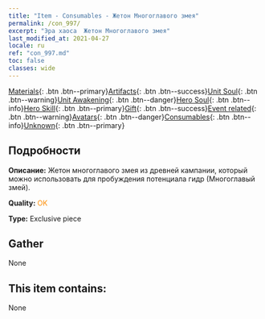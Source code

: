 ```yaml
---
title: "Item - Consumables - Жетон Многоглавого змея"
permalink: /con_997/
excerpt: "Эра хаоса  Жетон Многоглавого змея"
last_modified_at: 2021-04-27
locale: ru
ref: "con_997.md"
toc: false
classes: wide
---
```

 [Materials](/ItemsRU/){: .btn .btn--primary}[Artifacts](/ItemsRU/Artifacts/){: .btn .btn--success}[Unit Soul](/ItemsRU/UnitSoul/){: .btn .btn--warning}[Unit Awakening](/ItemsRU/UnitAwakening/){: .btn .btn--danger}[Hero Soul](/ItemsRU/HeroSoul/){: .btn .btn--info}[Hero Skill](/ItemsRU/HeroSkill/){: .btn .btn--primary}[Gift](/ItemsRU/Gift/){: .btn .btn--success}[Event related](/ItemsRU/Events/){: .btn .btn--warning}[Avatars](/ItemsRU/Avatars/){: .btn .btn--danger}[Consumables](/ItemsRU/Consumables/){: .btn .btn--info}[Unknown](/ItemsRU/Unknown/){: .btn .btn--primary}

## Подробности
 **Описание:** Жетон многоглавого змея из древней кампании, который можно использовать для пробуждения потенциала гидр (Многоглавый змей).

 **Quality:** <span style="color: #FF8C00">OK</span>

 **Type:** Exclusive piece

## Gather

  None

## This item contains:

  None

